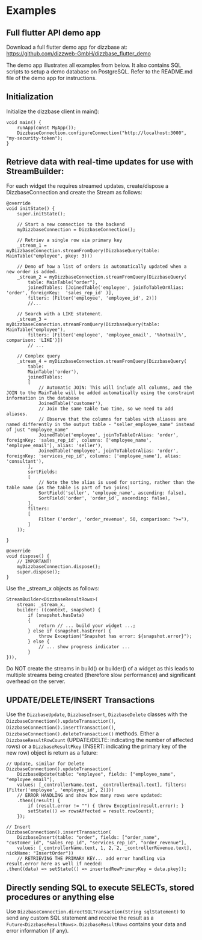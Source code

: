 # Examples

## Full flutter API demo app

Download a full flutter demo app for dizzbase at: https://github.com/dizzweb-GmbH/dizzbase_flutter_demo

The demo app illustrates all examples from below. It also contains SQL scripts to setup a demo database on PostgreSQL. Refer to the README.md file of the demo app for instructions.

## Initialization

Initialize the dizzbase client in main():
    
    void main() {
        runApp(const MyApp());
        DizzbaseConnection.configureConnection("http://localhost:3000", "my-security-token");
    }
    

## Retrieve data with real-time updates for use with StreamBuilder:

For each widget the requires streamed updates, create/dispose a DizzbaseConnection and create the Stream as follows:

    
    @override
    void initState() {
        super.initState();
        
        // Start a new connection to the backend
        myDizzbaseConnection = DizzbaseConnection();

        // Retriev a single row via primary key
        _stream_1 = myDizzbaseConnection.streamFromQuery(DizzbaseQuery(table: MainTable("employee", pkey: 3)))

        // Demo of how a list of orders is automatically updated when a new order is added.
        _stream_2 = myDizzbaseConnection.streamFromQuery(DizzbaseQuery(
            table: MainTable("order"), 
            joinedTables: [JoinedTable('employee', joinToTableOrAlias: 'order', foreignKey:  'sales_rep_id' )],
            filters: [Filter('employee', 'employee_id', 2)])
            //...

        // Search with a LIKE statement.
        _stream_3 = myDizzbaseConnection.streamFromQuery(DizzbaseQuery(table: MainTable("employee"), 
            filters: [Filter('employee', 'employee_email', '%hotmail%', comparison: 'LIKE')])
            // ...

        // Complex query      
        _stream_4 = myDizzbaseConnection.streamFromQuery(DizzbaseQuery(
            table:
            MainTable('order'),
            joinedTables:
            [
                // Automatic JOIN: This will include all columns, and the JOIN to the MainTable will be added automatically using the constraint information in the database
                JoinedTable('customer'), 
                // Join the same table two time, so we need to add aliases. 
                // Observe that the columns for tables with aliases are named differently in the output table - "seller_employee_name" instead of just "employee_name"
                JoinedTable('employee', joinToTableOrAlias: 'order', foreignKey: 'sales_rep_id', columns: ['employee_name', 'employee_email'], alias: 'seller'),
                JoinedTable('employee', joinToTableOrAlias: 'order', foreignKey: 'services_rep_id', columns: ['employee_name'], alias: 'consultant'),
            ],
            sortFields: 
            [
                // Note the the alias is used for sorting, rather than the table name (as the table is part of two joins)
                SortField('seller', 'employee_name', ascending: false), 
                SortField('order', 'order_id', ascending: false), 
            ],
            filters: 
            [
                Filter ('order', 'order_revenue', 50, comparison: ">="),
            ]
        ));

    }

    @override
    void dispose() {
        // IMPORTANT!
        myDizzbaseConnection.dispose();
        super.dispose();
    }
    

Use the _stream_x objects as follows:

    StreamBuilder<DizzbaseResultRows>(
        stream: _stream_x,
        builder: ((context, snapshot) {
            if (snapshot.hasData)
            {
                return // ... build your widget ...;
            } else if (snapshot.hasError) {
                throw Exception("Snapshot has error: ${snapshot.error}");
            } else {
                // ... show progress indicator ...
            }
    })),

Do NOT create the streams in build() or builder() of a widget as this leads to multiple streams being created (therefore slow performance) and significant overhead on the server.

## UPDATE/DELETE/INSERT Transactions

Use the ```DizzbaseUpdate```, ```DizzbaseInsert```, ```DizzbaseDelete``` classes with the ```DizzbaseConnection().updateTransaction()```, ```DizzbaseConnection().insertTransaction()```, ```DizzbaseConnection().deleteTransaction()``` methods. Either a ```DizzbaseResultRowCount``` (UPDATE/DELTE: indicating the number of affected rows) or a ```DizzbaseResultPkey``` (INSERT: indicating the primary key of the new row) object is return as a future:

    // Update, similar for Delete
    DizzbaseConnection().updateTransaction(
        DizzbaseUpdate(table: "employee", fields: ["employee_name", "employee_email"], 
        values: [_controllerName.text, _controllerEmail.text], filters: [Filter('employee', 'employee_id', 2)]))
        // ERROR HANDLING and show how many rows were updated:
        .then((result) {
            if (result.error != "") { throw Exception(result.error); }
            setState(() => rowsAffected = result.rowCount);
        });

    // Insert
    DizzbaseConnection().insertTransaction(
        DizzbaseInsert(table: "order", fields: ["order_name", "customer_id", "sales_rep_id", "services_rep_id", "order_revenue"], 
        values: [_controllerName.text, 1, 2, 2, _controllerRevenue.text], nickName: "InsertOrder"))
        // RETRIEVING THE PRIMARY KEY... add error handling via result.error here as well if needed: 
    .then((data) => setState(() => insertedRowPrimaryKey = data.pkey));

## Directly sending SQL to execute SELECTs, stored procedures or anything else

Use ```DizzbaseConnection.directSQLTransaction(String sqlStatement)``` to send any custom SQL statement and receive the result as a ```Future<DizzbaseResultRows>```. ```DizzbaseResultRows``` contains your data and error information (if any).
